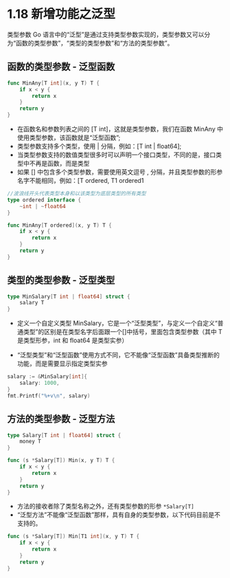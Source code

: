 # 1.18 新增功能之泛型

类型参数
Go 语言中的“泛型”是通过支持类型参数实现的，类型参数又可以分为“函数的类型参数”，“类型的类型参数”和“方法的类型参数”。

## 函数的类型参数 - 泛型函数

```go
func MinAny[T int](x, y T) T {
    if x < y {
        return x
    }
    return y
}
```

- 在函数名和参数列表之间的 [T int]，这就是类型参数，我们在函数 MinAny 中使用类型参数，该函数就是“泛型函数”;
- 类型参数支持多个类型，使用 | 分隔，例如：[T int | float64];
- 当类型参数支持的数值类型很多时可以声明一个接口类型，不同的是，接口类型中不再是函数，而是类型
- 如果 [] 中包含多个类型参数，需要使用英文逗号 , 分隔，并且类型参数的形参名字不能相同，例如：[T ordered, T1 ordered1

```go
//波浪线开头代表类型本身和以该类型为底层类型的所有类型
type ordered interface {
    ~int | ~float64
}

func MinAny[T ordered](x, y T) T {
    if x < y {
        return x
    }
    return y
}
```

## 类型的类型参数 - 泛型类型

```go
type MinSalary[T int | float64] struct {
    salary T
}
```

- 定义一个自定义类型 MinSalary，它是一个“泛型类型”，与定义一个自定义“普通类型”的区别是在类型名字后面跟一个[]中括号，里面包含类型参数（其中 T 是类型形参，int 和 float64 是类型实参）

- “泛型类型”和“泛型函数”使用方式不同，它不能像“泛型函数”具备类型推断的功能，而是需要显示指定类型实参

```go
salary := &MinSalary[int]{
    salary: 1000,
}
fmt.Printf("%+v\n", salary)

```

## 方法的类型参数 - 泛型方法

```go
type Salary[T int | float64] struct {
    money T
}

func (s *Salary[T]) Min(x, y T) T {
    if x < y {
        return x
    }
    return y
}
```

- 方法的接收者除了类型名称之外，还有类型参数的形参 `*Salary[T]`
- “泛型方法”不能像“泛型函数”那样，具有自身的类型参数，以下代码目前是不支持的。

```go
func (s *Salary[T]) Min[T1 int](x, y T) T {
    if x < y {
        return x
    }
    return y
}
```
